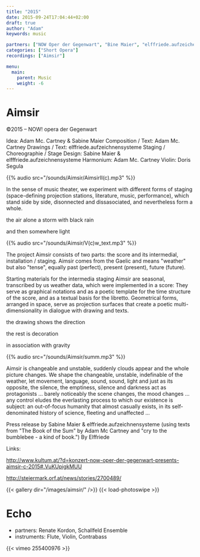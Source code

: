 ```yaml
---
title: "2015"
date: 2015-09-24T17:04:44+02:00
draft: true
author: "Adam"
keywords: music

partners: ["NOW Oper der Gegenwart", "Bine Maier", "elffriede.aufzeichensysteme", "Doris Segula"]
categories: ["Short Opera"]
recordings: ["Aimsir"]

menu:
  main:
    parent: Music
    weight: -6
---
```



# Aimsir
©2015 – NOW! opera der Gegenwart

Idea: Adam Mc. Cartney & Sabine Maier
Composition / Text: Adam Mc. Cartney
Drawings / Text: elffriede.aufzeichnensysteme
Staging / Choreographie / Stage Design: Sabine Maier & elfffriede.aufzeichnensysteme
Harmonium: Adam Mc. Cartney
Violin: Doris Segula

{{% audio src="/sounds/Aimsir/AimsirII(c).mp3" %}}

In the sense of music theater, we experiment with different forms of staging
(space-defining projection stations, literature, music, performance), which
stand side by side, disonnected and dissasociated, and nevertheless form a whole.

the air alone
a storm with black rain

and then somewhere light

{{% audio src="/sounds/Aimsir/V(c)w_text.mp3" %}}

The project Aimsir consists of two parts: the score and its intermedial, installation /
staging. Aimsir comes from the Gaelic and means "weather" but also "tense", equally
past (perfect), present (present), future (future).

Starting materials for the intermedia staging Aimsir are seasonal, transcribed by us weather
data, which were implemented in a score: They serve as graphical notations and as a poetic
template for the time structure of the score, and as a textual basis for the libretto.
Geometrical forms, arranged in space, serve as projection surfaces that create a poetic
multi-dimensionality in dialogue with drawing and texts.

the drawing shows the direction

the rest is decoration

in association with gravity

{{% audio src="/sounds/Aimsir/summ.mp3" %}}

Aimsir is changeable and unstable, suddenly clouds appear and the whole picture changes.
We shape the changeable, unstable, indefinable of the weather, let movement, language,
sound, sound, light and just as its opposite, the silence, the emptiness, silence and
darkness act as protagonists ... barely noticeably the scene changes, the mood changes ...
any control eludes the everlasting process to which our existence is subject: an out-of-focus
humanity that almost casually exists, in its self-denominated history of science,
fleeting and unaffected ...

Press release by Sabine Maier & elffriede.aufzeichnensysteme (using texts from
"The Book of the Sum" by Adam Mc Cartney and "cry to the bumblebee - a kind of book.") By Elffriede

Links:

http://www.kultum.at/?d=konzert-now-oper-der-gegenwart-presents-aimsir-c-2015#.VuKUpigkMUU

http://steiermark.orf.at/news/stories/2700489/

{{< gallery dir="/images/aimsir/" />}} {{< load-photoswipe >}}


# Echo 

+ partners: Renate Kordon, Schallfeld Ensemble
+ instruments: Flute, Violin, Contrabass

{{< vimeo 255400976 >}}


